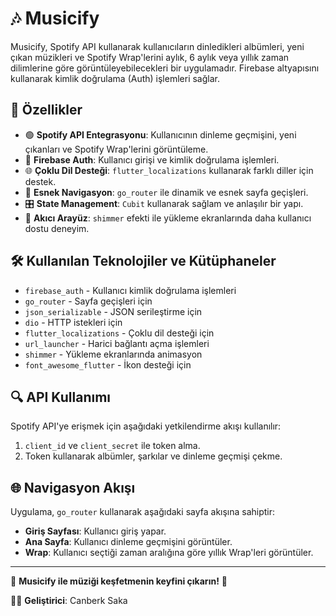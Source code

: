 # 🎶 Musicify

Musicify, Spotify API kullanarak kullanıcıların dinledikleri albümleri, yeni çıkan müzikleri ve Spotify Wrap'lerini aylık, 6 aylık veya yıllık zaman dilimlerine göre görüntüleyebilecekleri bir uygulamadır. Firebase altyapısını kullanarak kimlik doğrulama (Auth) işlemleri sağlar.

## 🚀 Özellikler

- 🟢 **Spotify API Entegrasyonu**: Kullanıcının dinleme geçmişini, yeni çıkanları ve Spotify Wrap'lerini görüntüleme.
- 🔐 **Firebase Auth**: Kullanıcı girişi ve kimlik doğrulama işlemleri.
- 🌐 **Çoklu Dil Desteği**: `flutter_localizations` kullanarak farklı diller için destek.
- 📍 **Esnek Navigasyon**: `go_router` ile dinamik ve esnek sayfa geçişleri.
- 🎛️ **State Management**: `Cubit` kullanarak sağlam ve anlaşılır bir yapı.
- 💫 **Akıcı Arayüz**: `shimmer` efekti ile yükleme ekranlarında daha kullanıcı dostu deneyim.

## 🛠️ Kullanılan Teknolojiler ve Kütüphaneler

- `firebase_auth` - Kullanıcı kimlik doğrulama işlemleri
- `go_router` - Sayfa geçişleri için
- `json_serializable` - JSON serileştirme için
- `dio` - HTTP istekleri için
- `flutter_localizations` - Çoklu dil desteği için
- `url_launcher` - Harici bağlantı açma işlemleri
- `shimmer` - Yükleme ekranlarında animasyon
- `font_awesome_flutter` - İkon desteği için

## 🔍 API Kullanımı

Spotify API'ye erişmek için aşağıdaki yetkilendirme akışı kullanılır:

1. `client_id` ve `client_secret` ile token alma.
2. Token kullanarak albümler, şarkılar ve dinleme geçmişi çekme.

## 🌐 Navigasyon Akışı

Uygulama, `go_router` kullanarak aşağıdaki sayfa akışına sahiptir:

- **Giriş Sayfası**: Kullanıcı giriş yapar.
- **Ana Sayfa**: Kullanıcı dinleme geçmişini görüntüler.
- **Wrap**: Kullanıcı seçtiği zaman aralığına göre yıllık Wrap'leri görüntüler.

---

🎵 **Musicify ile müziği keşfetmenin keyfini çıkarın!** 🌟

👨‍💻 **Geliştirici**: Canberk Saka


